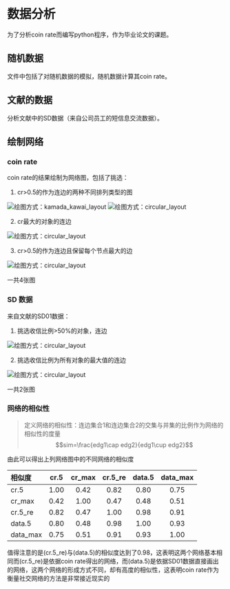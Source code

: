 # 数据分析

为了分析coin rate而编写python程序，作为毕业论文的课题。

## 随机数据

文件中包括了对随机数据的模拟，随机数据计算其coin rate。

## 文献的数据

分析文献中的SD数据（来自公司员工的短信息交流数据）。

## 绘制网络

### coin rate

coin rate的结果绘制为网络图，包括了挑选：

1. cr>0.5的作为连边的两种不同排列类型的图

![绘图方式：kamada_kawai_layout](./data/network_sd/network_SD01_u500_c.5.png )
![绘图方式：circular_layout](./data/network_sd/network_SD01_u500_c_by_circular_.5.png)

2. cr最大的对象的连边

![绘图方式：circular_layout](./data/network_sd/network_SD01_u500_c_by_circular_max.png)

3. cr>0.5的作为连边且保留每个节点最大的边

![绘图方式：circular_layout](./data/network_sd/network_SD01_u500_c_by_circular_re.png)

一共4张图  

### SD 数据

来自文献的SD01数据：

1. 挑选收信比例>50%的对象，连边

![绘图方式：circular_layout](./data/network_sd/network_SD01_u500_data_by_circular.png)

2. 挑选收信比例为所有对象的最大值的连边

![绘图方式：circular_layout](./data/network_sd\network_SD01_u500_data_by_circular_max.png)

一共2张图

### 网络的相似性

>定义网络的相似性：连边集合1和连边集合2的交集与并集的比例作为网络的相似性的度量
>$$sim=\frac{edg1\cap edg2}{edg1\cup edg2}$$

由此可以得出上列网络图中的不同网络的相似度  

| 相似度 |cr.5|cr_max|cr.5_re|data.5|data_max|
| :----- | :-----: | :-----: | :-----: | :-----: | :-----: |
|cr.5|1.00|0.42|0.82|0.80|0.75|
|cr_max|0.42|1.00|0.47|0.48|0.51|
|cr.5_re|0.82|0.47|1.00|0.98|0.91|
|data.5|0.80|0.48|0.98|1.00|0.93|
|data_max|0.75|0.51|0.91|0.93|1.00|

值得注意的是(cr.5_re)与(data.5)的相似度达到了0.98，这表明这两个网络基本相同而(cr.5_re)是依据coin rate得出的网络，而(data.5)是依据SD01数据直接画出的网络，这两个网络的形成方式不同，却有高度的相似性，这表明coin rate作为衡量社交网络的方法是非常接近现实的